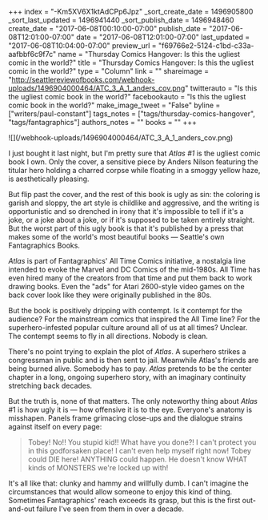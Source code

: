 +++
index = "-Km5XV6X1ktAdCPp6Jpz"
_sort_create_date = 1496905800
_sort_last_updated = 1496941440
_sort_publish_date = 1496948460
create_date = "2017-06-08T00:10:00-07:00"
publish_date = "2017-06-08T12:01:00-07:00"
date = "2017-06-08T12:01:00-07:00"
last_updated = "2017-06-08T10:04:00-07:00"
preview_url = "f69766e2-5124-c1bd-c33a-aafbbf6c9f7c"
name = "Thursday Comics Hangover: Is this the ugliest comic in the world?"
title = "Thursday Comics Hangover: Is this the ugliest comic in the world?"
type = "Column"
link = ""
shareimage = "http://seattlereviewofbooks.com/webhook-uploads/1496904000464/ATC_3_A_1_anders_cov.png"
twitterauto = "Is this the ugliest comic book in the world?"
facebookauto = "Is this the ugliest comic book in the world?"
make_image_tweet = "False"
byline = ["writers/paul-constant"]
tags_notes = ["tags/thursday-comics-hangover", "tags/fantagraphics"]
authors_notes = ""
books = ""
+++
<p class="image-left">![](/webhook-uploads/1496904000464/ATC_3_A_1_anders_cov.png)</p>

I just bought it last night, but I'm pretty sure that *Atlas #1* is the ugliest comic book I own. Only the cover, a sensitive piece by Anders Nilson featuring the titular hero holding a charred corpse while floating in a smoggy yellow haze, is aesthetically pleasing.

But flip past the cover, and the rest of this book is ugly as sin: the coloring is garish and sloppy, the art style is childlike and aggressive, and the writing is opportunistic and so drenched in irony that it's impossible to tell if it's a joke, or a joke about a joke, or if it's supposed to be taken entirely straight. But the worst part of this ugly book is that it's published by a press that makes some of the world's most beautiful books — Seattle's own Fantagraphics Books.

*Atlas* is part of Fantagraphics' All Time Comics initiative, a nostalgia line intended to evoke the Marvel and DC Comics of the mid-1980s. All Time has even hired many of the creators from that time and put them back to work drawing books. Even the "ads" for Atari 2600-style video games on the back cover look like they were originally published in the 80s.

But the book is positively dripping with contempt. Is it contempt for the audience? For the mainstream comics that inspired the All Time line? For the superhero-infested popular culture around all of us at all times? Unclear. The contempt seems to fly in all directions. Nobody is clean.

There's no point trying to explain the plot of *Atlas*. A superhero strikes a congressman in public and is then sent to jail. Meanwhile Atlas's friends are being burned alive. Somebody has to pay. *Atlas* pretends to be the center chapter in a long, ongoing superhero story, with an imaginary continuity stretching back decades.

But the truth is, none of that matters. The only noteworthy thing about *Atlas* #1 is how ugly it is — how offensive it is to the eye. Everyone's anatomy is misshapen. Panels frame grimacing close-ups and the dialogue strains against itself on every page:

<blockquote>Tobey! No!! You stupid kid!! What have you done?! I can't protect you in this godforsaken place! I can't even help myself right now! Tobey could DIE here! ANYTHING could happen. He doesn't know WHAT kinds of MONSTERS we're locked up with!</blockquote>

It's all like that: clunky and hammy and willfully dumb. I can't imagine the circumstances that would allow someone to enjoy this kind of thing. Sometimes Fantagraphics' reach exceeds its grasp, but this is the first out-and-out failure I've seen from them in over a decade.